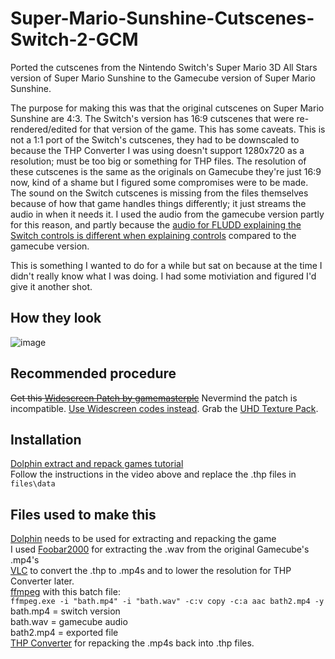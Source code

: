 # Super-Mario-Sunshine-Cutscenes-Switch-2-GCM
Ported the cutscenes from the Nintendo Switch's Super Mario 3D All Stars version of Super Mario Sunshine to the Gamecube version of Super Mario Sunshine. 

The purpose for making this was that the original cutscenes on Super Mario Sunshine are 4:3. The Switch's version has 16:9 cutscenes that were re-rendered/edited for that version of the game. This has some caveats. This is not a 1:1 port of the Switch's cutscenes, they had to be downscaled to because the THP Converter I was using doesn't support 1280x720 as a resolution; must be too big or something for THP files. The resolution of these cutscenes is the same as the originals on Gamecube they're just 16:9 now, kind of a shame but I figured some compromises were to be made. The sound on the Switch cutscenes is missing from the files themselves because of how that game handles things differently; it just streams the audio in when it needs it. I used the audio from the gamecube version partly for this reason, and partly because the [audio for FLUDD explaining the Switch controls is different when explaining controls](https://www.mariowiki.com/Super_Mario_3D_All-Stars#Changes_to_Super_Mario_Sunshine) compared to the gamecube version.

This is something I wanted to do for a while but sat on because at the time I didn't really know what I was doing. I had some motiviation and figured I'd give it another shot. 

## How they look
![image](https://user-images.githubusercontent.com/45341450/213933419-1177f480-5469-4efd-9a12-7761f52ed26b.png)

## Recommended procedure
~~Get this [Widescreen Patch by gamemasterplc](https://www.youtube.com/watch?v=kG4IL_L8VI8)~~ Nevermind the patch is incompatible. [Use Widescreen codes instead](https://wiki.dolphin-emu.org/index.php?title=Super_Mario_Sunshine#NTSC-U).
Grab the [UHD Texture Pack](https://github.com/quinton-ashley/Super_Mario_Sunshine_UHD_Texture_Pack).

## Installation
[Dolphin extract and repack games tutorial](https://www.youtube.com/watch?v=uK5HI6fQVK4)\
Follow the instructions in the video above and replace the .thp files in ``files\data``

## Files used to make this
[Dolphin](https://dolphin-emu.org/download/) needs to be used for extracting and repacking the game\
I used [Foobar2000](https://www.foobar2000.org/download) for extracting the .wav from the original Gamecube's .mp4's\
[VLC](https://www.videolan.org/vlc/download-windows.html) to convert the .thp to .mp4s and to lower the resolution for THP Converter later.\
[ffmpeg](https://ffmpeg.org/download.html#build-windows) with this batch file:\
``ffmpeg.exe -i "bath.mp4" -i "bath.wav" -c:v copy -c:a aac bath2.mp4 -y``\
bath.mp4 = switch version\
bath.wav = gamecube audio\
bath2.mp4 = exported file\
[THP Converter](https://github.com/Lord-Giganticus/THP-Conveter) for repacking the .mp4s back into .thp files.
